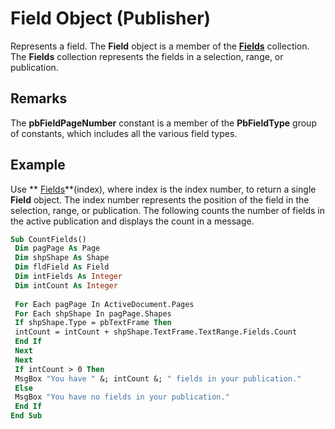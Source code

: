 
# Field Object (Publisher)

Represents a field. The  **Field** object is a member of the **[Fields](fd7c95d9-bc34-95ee-180d-b99f3629eb33.md)** collection. The  **Fields** collection represents the fields in a selection, range, or publication.


## Remarks

The  **pbFieldPageNumber** constant is a member of the **PbFieldType** group of constants, which includes all the various field types.


## Example

Use  ** [Fields](01efbcae-b65b-68d9-20b0-6bbee31fd762.md)**(index), where index is the index number, to return a single  **Field** object. The index number represents the position of the field in the selection, range, or publication. The following counts the number of fields in the active publication and displays the count in a message.


```vb
Sub CountFields() 
 Dim pagPage As Page 
 Dim shpShape As Shape 
 Dim fldField As Field 
 Dim intFields As Integer 
 Dim intCount As Integer 
 
 For Each pagPage In ActiveDocument.Pages 
 For Each shpShape In pagPage.Shapes 
 If shpShape.Type = pbTextFrame Then 
 intCount = intCount + shpShape.TextFrame.TextRange.Fields.Count 
 End If 
 Next 
 Next 
 If intCount > 0 Then 
 MsgBox "You have " &; intCount &; " fields in your publication." 
 Else 
 MsgBox "You have no fields in your publication." 
 End If 
End Sub
```

